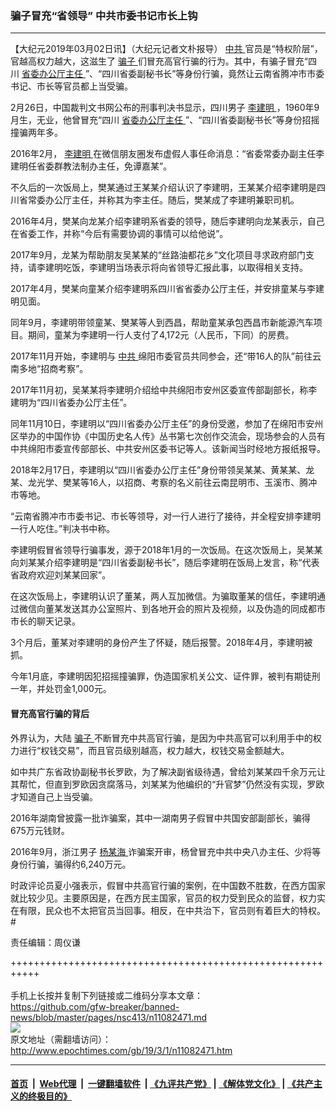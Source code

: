 ### 骗子冒充“省领导” 中共市委书记市长上钩
------------------------

<p>
 【大纪元2019年03月02日讯】（大纪元记者文朴报导）
 <a href="http://www.epochtimes.com/gb/tag/%E4%B8%AD%E5%85%B1.html">
  中共
 </a>
 官员是“特权阶层”，官越高权力越大，这滋生了
 <a href="http://www.epochtimes.com/gb/tag/%E9%AA%97%E5%AD%90.html">
  骗子
 </a>
 们冒充高官行骗的行为。其中，有骗子冒充“四川
 <a href="http://www.epochtimes.com/gb/tag/%E7%9C%81%E5%A7%94%E5%8A%9E%E5%85%AC%E5%8E%85%E4%B8%BB%E4%BB%BB.html">
  省委办公厅主任
 </a>
 ”、“四川省委副秘书长”等身份行骗，竟然让云南省腾冲市市委书记、市长等官员都上当受骗。
</p>
<p>
 2月26日，中国裁判文书网公布的刑事判决书显示，四川男子
 <a href="http://www.epochtimes.com/gb/tag/%E6%9D%8E%E5%BB%BA%E6%98%8E.html">
  李建明
 </a>
 ，1960年9月生，无业，他曾冒充“四川
 <a href="http://www.epochtimes.com/gb/tag/%E7%9C%81%E5%A7%94%E5%8A%9E%E5%85%AC%E5%8E%85%E4%B8%BB%E4%BB%BB.html">
  省委办公厅主任
 </a>
 ”、“四川省委副秘书长”等身份招摇撞骗两年多。
</p>
<p>
 2016年2月，
 <a href="http://www.epochtimes.com/gb/tag/%E6%9D%8E%E5%BB%BA%E6%98%8E.html">
  李建明
 </a>
 在微信朋友圈发布虚假人事任命消息：“省委常委办副主任李建明任省委群教法制办主任，免谭嘉某”。
</p>
<p>
 不久后的一次饭局上，樊某通过王某某介绍认识了李建明，王某某介绍李建明是四川省常委办公厅主任，并称其为李主任。随后，樊某成了李建明兼职司机。
</p>
<p>
 2016年4月，樊某向龙某介绍李建明系省委的领导，随后李建明向龙某表示，自己在省委工作，并称“今后有需要协调的事情可以给他说”。
</p>
<p>
 2017年9月，龙某为帮助朋友吴某某的“丝路油都花乡”文化项目寻求政府部门支持，请李建明吃饭，李建明当场表示将向省领导汇报此事，以取得相关支持。
</p>
<p>
 2017年4月，樊某向童某介绍李建明系四川省省委办公厅主任，并安排童某与李建明见面。
</p>
<p>
 同年9月，李建明带领童某、樊某等人到西昌，帮助童某承包西昌市新能源汽车项目。期间，童某为李建明一行人支付了4,172元（人民币，下同）的房费。
</p>
<p>
 2017年11月开始，李建明与
 <a href="http://www.epochtimes.com/gb/tag/%E4%B8%AD%E5%85%B1.html">
  中共
 </a>
 绵阳市委官员共同参会，还“带16人的队”前往云南多地“招商考察”。
</p>
<p>
 2017年11月初，吴某某将李建明介绍给中共绵阳市安州区委宣传部副部长，称李建明为“四川省委办公厅主任”。
</p>
<p>
 同年11月10日，李建明以“四川省委办公厅主任”的身份受邀，参加了在绵阳市安州区举办的中国作协《中国历史名人传》丛书第七次创作交流会，现场参会的人员有中共绵阳市委宣传部部长、中共安州区委书记等人。该新闻当时经地方报纸报导。
</p>
<p>
 2018年2月17日，李建明以“四川省委办公厅主任”身份带领吴某某、黄某某、龙某、龙光学、樊某等16人，以招商、考察的名义前往云南昆明市、玉溪市、腾冲市等地。
</p>
<p>
 “云南省腾冲市市委书记、市长等领导，对一行人进行了接待，并全程安排李建明一行人吃住。”判决书中称。
</p>
<p>
 李建明假冒省领导行骗事发，源于2018年1月的一次饭局。在这次饭局上，吴某某向刘某某介绍李建明是“四川省委副秘书长”，随后李建明在饭局上发言，称“代表省政府欢迎刘某某回家”。
</p>
<p>
 在这次饭局上，李建明认识了董某，两人互加微信。为骗取董某的信任，李建明通过微信向董某发送其办公室照片、到各地开会的照片及视频，以及伪造的同成都市市长的聊天记录。
</p>
<p>
 3个月后，董某对李建明的身份产生了怀疑，随后报警。2018年4月，李建明被抓。
</p>
<p>
 今年1月底，李建明因犯招摇撞骗罪，伪造国家机关公文、证件罪，被判有期徒刑一年，并处罚金1,000元。
</p>
<h4>
 <strong>
  冒充高官行骗的背后
 </strong>
</h4>
<p>
 外界认为，大陆
 <a href="http://www.epochtimes.com/gb/tag/%E9%AA%97%E5%AD%90.html">
  骗子
 </a>
 不断冒充中共高官行骗，是因为中共高官可以利用手中的权力进行“权钱交易”，而且官员级别越高，权力越大，权钱交易金额越大。
</p>
<p>
 如中共广东省政协副秘书长罗欧，为了解决副省级待遇，曾给刘某某四千余万元让其帮忙，但直到罗欧因贪腐落马，刘某某为他编织的“升官梦”仍然没有实现，罗欧才知道自己上当受骗。
</p>
<p>
 2016年湖南曾披露一批诈骗案，其中一湖南男子假冒中共国安部副部长，骗得675万元钱财。
</p>
<p>
 2016年9月，浙江男子
 <a href="http://www.epochtimes.com/gb/tag/%E6%9D%A8%E6%9F%90%E6%B5%B7.html">
  杨某海
 </a>
 诈骗案开审，杨曾冒充中共中央八办主任、少将等身份行骗，骗得约6,240万元。
</p>
<p>
 时政评论员夏小强表示，假冒中共高官行骗的案例，在中国数不胜数，在西方国家就比较少见。主要原因是，在西方民主国家，官员的权力受到民众的监督，权力实在有限，民众也不太把官员当回事。相反，在中共治下，官员则有着巨大的特权。#
</p>
<p>
 责任编辑：周仪谦
</p>

+++++++++++++++++++++++++++++++++++++++++++++++++++++++++++<br/><br/>
手机上长按并复制下列链接或二维码分享本文章：<br/>
https://github.com/gfw-breaker/banned-news/blob/master/pages/nsc413/n11082471.md <br/>
<a href='https://github.com/gfw-breaker/banned-news/blob/master/pages/nsc413/n11082471.md'><img src='https://github.com/gfw-breaker/banned-news/blob/master/pages/nsc413/n11082471.md.png'/></a> <br/>
原文地址（需翻墙访问）：http://www.epochtimes.com/gb/19/3/1/n11082471.htm


------------------------
#### [首页](https://github.com/gfw-breaker/banned-news/blob/master/README.md) &nbsp;|&nbsp; [Web代理](https://github.com/labour-camp/helloworld) &nbsp;|&nbsp; [一键翻墙软件](https://github.com/gfw-breaker/nogfw/blob/master/README.md) &nbsp;| [《九评共产党》](https://github.com/gfw-breaker/9ping.md/blob/master/README.md#九评之一评共产党是什么) | [《解体党文化》](https://github.com/gfw-breaker/jtdwh.md/blob/master/README.md) | [《共产主义的终极目的》](https://github.com/gfw-breaker/gczydzjmd.md/blob/master/README.md)

